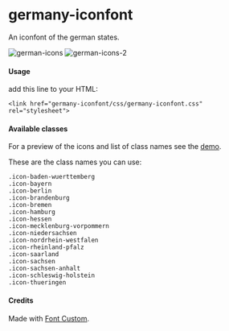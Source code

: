 germany-iconfont
===============

An iconfont of the german states.

![german-icons](http://i.imgur.com/tV8R5hs.png)
![german-icons-2](http://i.imgur.com/ZmCWNJt.png)

#### Usage

add this line to your HTML:

```
<link href="germany-iconfont/css/germany-iconfont.css" rel="stylesheet">
```

#### Available classes

For a preview of the icons and list of class names see the [demo](http://apps.webkid.io/germany-iconfont).

These are the class names you can use:

```
.icon-baden-wuerttemberg
.icon-bayern
.icon-berlin
.icon-brandenburg
.icon-bremen
.icon-hamburg
.icon-hessen
.icon-mecklenburg-vorpommern
.icon-niedersachsen
.icon-nordrhein-westfalen
.icon-rheinland-pfalz
.icon-saarland
.icon-sachsen
.icon-sachsen-anhalt
.icon-schleswig-holstein
.icon-thueringen
```

#### Credits

Made with [Font Custom](http://fontcustom.com/).
